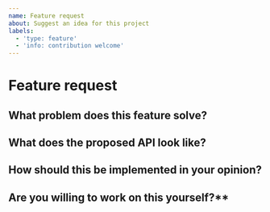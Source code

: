```yaml
---
name: Feature request
about: Suggest an idea for this project
labels:
  - 'type: feature'
  - 'info: contribution welcome'
---
```


<!--
    Before creating an issue please make sure you are using the latest version
    of wkhtmltopdf.
-->

# Feature request

## What problem does this feature solve?

<!-- ... -->

## What does the proposed API look like?

<!-- ... -->

## How should this be implemented in your opinion?

<!-- ... -->

## Are you willing to work on this yourself?**

<!-- ... -->
